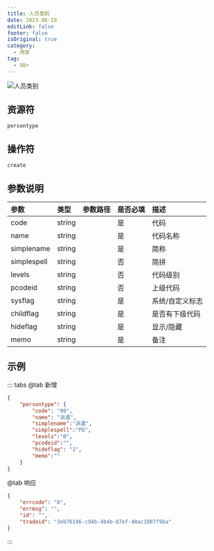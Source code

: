 ```yaml
---
title: 人员类别
date: 2023-06-19
editLink: false
footer: false
isOriginal: true
category:
  - 用友
tag:
  - U8+
---
```


![人员类别](https://nas.ilyl.life:8092/yonyou/u8/persontype.gif)

## 资源符

`persontype`
  
## 操作符

`create`

## 参数说明

|参数|类型|参数路径|是否必填|描述|
|:-|:-|:-|:-|:-|
|code|string||是|代码|
|name|string||是|代码名称|
|simplename|string||是|简称|
|simplespell|string||否|简拼|
|levels|string||否|代码级别|
|pcodeid|string||否|上级代码|
|sysflag|string||是|系统/自定义标志|
|childflag|string||是|是否有下级代码|
|hideflag|string||是|显示/隐藏|
|memo|string||是|备注|

## 示例

::: tabs
@tab 新增

```json
{
    "persontype": {
        "code": "90",
        "name": "派遣",
        "simplename":"派遣",
        "simplespell":"PQ",
        "levels":"0",
        "pcodeid":"",
        "hideflag": "1",
        "memo":""
    }
}
```

@tab 响应

```json
{
    "errcode": "0",
    "errmsg": "",
    "id": "",
    "tradeid": "3eb76146-c94b-4b4b-87ef-40ac1087f9ba"
}
```

:::
